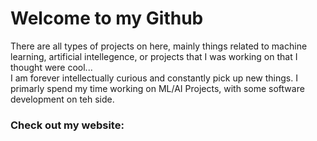 # Welcome to my Github
There are all types of projects on here, mainly things related to machine learning, artificial intellegence, or projects that I was working on that I thought were cool... <br> I am forever intellectually curious and constantly pick up new things. I primarly spend my time working on ML/AI Projects, with some software development on teh side. <br>
### Check out my website:
